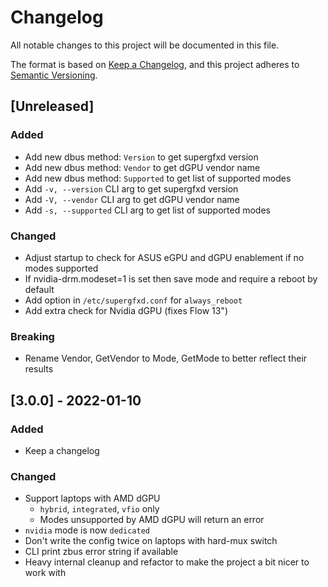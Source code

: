# Changelog
All notable changes to this project will be documented in this file.

The format is based on [Keep a Changelog](https://keepachangelog.com/en/1.0.0/),
and this project adheres to [Semantic Versioning](https://semver.org/spec/v2.0.0.html).

## [Unreleased]

### Added
- Add new dbus method: `Version` to get supergfxd version
- Add new dbus method: `Vendor` to get dGPU vendor name
- Add new dbus method: `Supported` to get list of supported modes
- Add `-v, --version` CLI arg to get supergfxd version
- Add `-V, --vendor` CLI arg to get dGPU vendor name
- Add `-s, --supported` CLI arg to get list of supported modes
### Changed
- Adjust startup to check for ASUS eGPU and dGPU enablement if no modes supported
- If nvidia-drm.modeset=1 is set then save mode and require a reboot by default
- Add option in `/etc/supergfxd.conf` for `always_reboot`
- Add extra check for Nvidia dGPU (fixes Flow 13")
### Breaking
- Rename Vendor, GetVendor to Mode, GetMode to better reflect their results

## [3.0.0] - 2022-01-10
### Added
- Keep a changelog
### Changed
- Support laptops with AMD dGPU
  + `hybrid`, `integrated`, `vfio` only
  + Modes unsupported by AMD dGPU will return an error
- `nvidia` mode is now `dedicated`
- Don't write the config twice on laptops with hard-mux switch
- CLI print zbus error string if available
- Heavy internal cleanup and refactor to make the project a bit nicer to work with